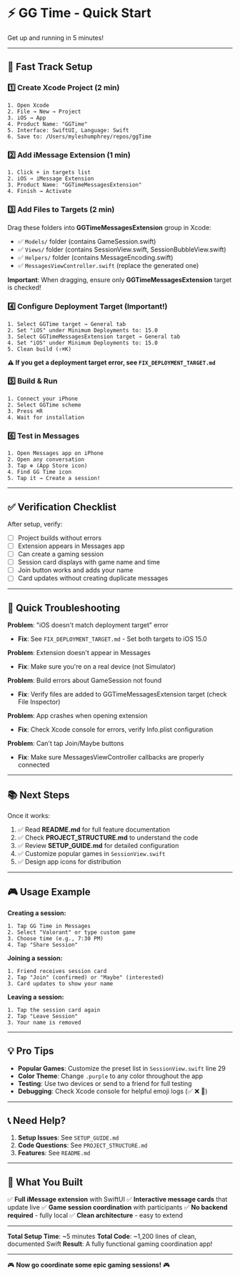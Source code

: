 # ⚡ GG Time - Quick Start

Get up and running in 5 minutes!

---

## 🚀 Fast Track Setup

### 1️⃣ Create Xcode Project (2 min)
```
1. Open Xcode
2. File → New → Project
3. iOS → App
4. Product Name: "GGTime"
5. Interface: SwiftUI, Language: Swift
6. Save to: /Users/myleshumphrey/repos/ggTime
```

### 2️⃣ Add iMessage Extension (1 min)
```
1. Click + in targets list
2. iOS → iMessage Extension
3. Product Name: "GGTimeMessagesExtension"
4. Finish → Activate
```

### 3️⃣ Add Files to Targets (2 min)
Drag these folders into **GGTimeMessagesExtension** group in Xcode:
- ✅ `Models/` folder (contains GameSession.swift)
- ✅ `Views/` folder (contains SessionView.swift, SessionBubbleView.swift)
- ✅ `Helpers/` folder (contains MessageEncoding.swift)
- ✅ `MessagesViewController.swift` (replace the generated one)

**Important**: When dragging, ensure only **GGTimeMessagesExtension** target is checked!

### 4️⃣ Configure Deployment Target (Important!)
```
1. Select GGTime target → General tab
2. Set "iOS" under Minimum Deployments to: 15.0
3. Select GGTimeMessagesExtension target → General tab
4. Set "iOS" under Minimum Deployments to: 15.0
5. Clean build (⇧⌘K)
```

**⚠️ If you get a deployment target error, see `FIX_DEPLOYMENT_TARGET.md`**

### 5️⃣ Build & Run
```
1. Connect your iPhone
2. Select GGTime scheme
3. Press ⌘R
4. Wait for installation
```

### 6️⃣ Test in Messages
```
1. Open Messages app on iPhone
2. Open any conversation
3. Tap ⊕ (App Store icon)
4. Find GG Time icon
5. Tap it → Create a session!
```

---

## ✅ Verification Checklist

After setup, verify:
- [ ] Project builds without errors
- [ ] Extension appears in Messages app
- [ ] Can create a gaming session
- [ ] Session card displays with game name and time
- [ ] Join button works and adds your name
- [ ] Card updates without creating duplicate messages

---

## 🐛 Quick Troubleshooting

**Problem**: "iOS doesn't match deployment target" error
- **Fix**: See `FIX_DEPLOYMENT_TARGET.md` - Set both targets to iOS 15.0

**Problem**: Extension doesn't appear in Messages
- **Fix**: Make sure you're on a real device (not Simulator)

**Problem**: Build errors about GameSession not found
- **Fix**: Verify files are added to GGTimeMessagesExtension target (check File Inspector)

**Problem**: App crashes when opening extension
- **Fix**: Check Xcode console for errors, verify Info.plist configuration

**Problem**: Can't tap Join/Maybe buttons
- **Fix**: Make sure MessagesViewController callbacks are properly connected

---

## 📚 Next Steps

Once it works:
1. ✅ Read **README.md** for full feature documentation
2. ✅ Check **PROJECT_STRUCTURE.md** to understand the code
3. ✅ Review **SETUP_GUIDE.md** for detailed configuration
4. ✅ Customize popular games in `SessionView.swift`
5. ✅ Design app icons for distribution

---

## 🎮 Usage Example

**Creating a session:**
```
1. Tap GG Time in Messages
2. Select "Valorant" or type custom game
3. Choose time (e.g., 7:30 PM)
4. Tap "Share Session"
```

**Joining a session:**
```
1. Friend receives session card
2. Tap "Join" (confirmed) or "Maybe" (interested)
3. Card updates to show your name
```

**Leaving a session:**
```
1. Tap the session card again
2. Tap "Leave Session"
3. Your name is removed
```

---

## 💡 Pro Tips

- **Popular Games**: Customize the preset list in `SessionView.swift` line 29
- **Color Theme**: Change `.purple` to any color throughout the app
- **Testing**: Use two devices or send to a friend for full testing
- **Debugging**: Check Xcode console for helpful emoji logs (✅ ❌ 📨)

---

## 📞 Need Help?

1. **Setup Issues**: See `SETUP_GUIDE.md`
2. **Code Questions**: See `PROJECT_STRUCTURE.md`
3. **Features**: See `README.md`

---

## 🎯 What You Built

✅ **Full iMessage extension** with SwiftUI
✅ **Interactive message cards** that update live
✅ **Game session coordination** with participants
✅ **No backend required** - fully local
✅ **Clean architecture** - easy to extend

---

**Total Setup Time**: ~5 minutes
**Total Code**: ~1,200 lines of clean, documented Swift
**Result**: A fully functional gaming coordination app!

---

🎮 **Now go coordinate some epic gaming sessions!** 🎮

